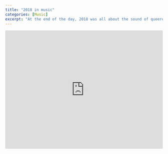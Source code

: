 ```yaml
---
title: "2018 in music"
categories: [Music]
excerpt: "At the end of the day, 2018 was all about the sound of queerdom."
---
```

<iframe src="https://open.spotify.com/embed/playlist/0XvqIswn1QRF2KGS6iQy3i?theme=0" width="100%" height="380" frameBorder="0" allowtransparency="true" allow="encrypted-media"></iframe>